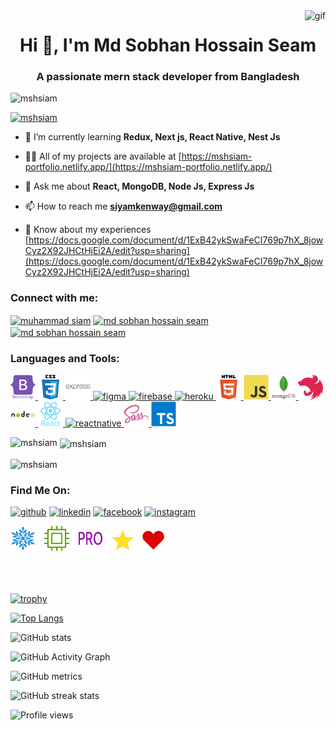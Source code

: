 <img align="right" alt="gif" width="full" src="https://i.ibb.co/B6Hj0Bh/full-stack-development.gif" />
<h1 align="center">Hi 👋, I'm Md Sobhan Hossain Seam</h1>
<h3 align="center">A passionate mern stack developer from Bangladesh</h3>


<p align="left"> <img src="https://komarev.com/ghpvc/?username=mshsiam&label=Profile%20views&color=0e75b6&style=flat" alt="mshsiam" /> </p>

<p align="left"> <a href="https://github.com/ryo-ma/github-profile-trophy"><img src="https://github-profile-trophy.vercel.app/?username=mshsiam" alt="mshsiam" /></a> </p>

- 🌱 I’m currently learning **Redux, Next js, React Native, Nest Js**

- 👨‍💻 All of my projects are available at [https://mshsiam-portfolio.netlify.app/](https://mshsiam-portfolio.netlify.app/)

- 💬 Ask me about **React, MongoDB, Node Js, Express Js**

- 📫 How to reach me **siyamkenway@gmail.com**

- 📄 Know about my experiences [https://docs.google.com/document/d/1ExB42ykSwaFeCI769p7hX_8jowCyz2X92JHCtHjEi2A/edit?usp=sharing](https://docs.google.com/document/d/1ExB42ykSwaFeCI769p7hX_8jowCyz2X92JHCtHjEi2A/edit?usp=sharing)

<h3 align="left">Connect with me:</h3>
<p align="left">
<a href="https://linkedin.com/in/muhammad siam" target="blank"><img align="center" src="https://raw.githubusercontent.com/rahuldkjain/github-profile-readme-generator/master/src/images/icons/Social/linked-in-alt.svg" alt="muhammad siam" height="30" width="40" /></a>
<a href="https://fb.com/md sobhan hossain seam" target="blank"><img align="center" src="https://raw.githubusercontent.com/rahuldkjain/github-profile-readme-generator/master/src/images/icons/Social/facebook.svg" alt="md sobhan hossain seam" height="30" width="40" /></a>
<a href="https://instagram.com/md sobhan hossain seam" target="blank"><img align="center" src="https://raw.githubusercontent.com/rahuldkjain/github-profile-readme-generator/master/src/images/icons/Social/instagram.svg" alt="md sobhan hossain seam" height="30" width="40" /></a>
</p>

<h3 align="left">Languages and Tools:</h3>
<p align="left"> <a href="https://getbootstrap.com" target="_blank" rel="noreferrer"> <img src="https://raw.githubusercontent.com/devicons/devicon/master/icons/bootstrap/bootstrap-plain-wordmark.svg" alt="bootstrap" width="40" height="40"/> </a> <a href="https://www.w3schools.com/css/" target="_blank" rel="noreferrer"> <img src="https://raw.githubusercontent.com/devicons/devicon/master/icons/css3/css3-original-wordmark.svg" alt="css3" width="40" height="40"/> </a> <a href="https://expressjs.com" target="_blank" rel="noreferrer"> <img src="https://raw.githubusercontent.com/devicons/devicon/master/icons/express/express-original-wordmark.svg" alt="express" width="40" height="40"/> </a> <a href="https://www.figma.com/" target="_blank" rel="noreferrer"> <img src="https://www.vectorlogo.zone/logos/figma/figma-icon.svg" alt="figma" width="40" height="40"/> </a> <a href="https://firebase.google.com/" target="_blank" rel="noreferrer"> <img src="https://www.vectorlogo.zone/logos/firebase/firebase-icon.svg" alt="firebase" width="40" height="40"/> </a> <a href="https://heroku.com" target="_blank" rel="noreferrer"> <img src="https://www.vectorlogo.zone/logos/heroku/heroku-icon.svg" alt="heroku" width="40" height="40"/> </a> <a href="https://www.w3.org/html/" target="_blank" rel="noreferrer"> <img src="https://raw.githubusercontent.com/devicons/devicon/master/icons/html5/html5-original-wordmark.svg" alt="html5" width="40" height="40"/> </a> <a href="https://developer.mozilla.org/en-US/docs/Web/JavaScript" target="_blank" rel="noreferrer"> <img src="https://raw.githubusercontent.com/devicons/devicon/master/icons/javascript/javascript-original.svg" alt="javascript" width="40" height="40"/> </a> <a href="https://www.mongodb.com/" target="_blank" rel="noreferrer"> <img src="https://raw.githubusercontent.com/devicons/devicon/master/icons/mongodb/mongodb-original-wordmark.svg" alt="mongodb" width="40" height="40"/> </a> <a href="https://nestjs.com/" target="_blank" rel="noreferrer"> <img src="https://raw.githubusercontent.com/devicons/devicon/master/icons/nestjs/nestjs-plain.svg" alt="nestjs" width="40" height="40"/> </a> <a href="https://nodejs.org" target="_blank" rel="noreferrer"> <img src="https://raw.githubusercontent.com/devicons/devicon/master/icons/nodejs/nodejs-original-wordmark.svg" alt="nodejs" width="40" height="40"/> </a> <a href="https://reactjs.org/" target="_blank" rel="noreferrer"> <img src="https://raw.githubusercontent.com/devicons/devicon/master/icons/react/react-original-wordmark.svg" alt="react" width="40" height="40"/> </a> <a href="https://reactnative.dev/" target="_blank" rel="noreferrer"> <img src="https://reactnative.dev/img/header_logo.svg" alt="reactnative" width="40" height="40"/> </a> <a href="https://sass-lang.com" target="_blank" rel="noreferrer"> <img src="https://raw.githubusercontent.com/devicons/devicon/master/icons/sass/sass-original.svg" alt="sass" width="40" height="40"/> </a> <a href="https://www.typescriptlang.org/" target="_blank" rel="noreferrer"> <img src="https://raw.githubusercontent.com/devicons/devicon/master/icons/typescript/typescript-original.svg" alt="typescript" width="40" height="40"/> </a> </p>

<p><img align="left" src="https://github-readme-stats.vercel.app/api/top-langs?username=mshsiam&show_icons=true&locale=en&layout=compact" alt="mshsiam" /></p>

<p>&nbsp;<img align="center" src="https://github-readme-stats.vercel.app/api?username=mshsiam&show_icons=true&locale=en" alt="mshsiam" /></p>

<p><img align="center" src="https://github-readme-streak-stats.herokuapp.com/?user=mshsiam&" alt="mshsiam" /></p>


### Find Me On:

[<img src='https://cdn.jsdelivr.net/npm/simple-icons@3.0.1/icons/github.svg' alt='github' height='40'>](https://github.com/MshSiam)  [<img src='https://cdn.jsdelivr.net/npm/simple-icons@3.0.1/icons/linkedin.svg' alt='linkedin' height='40'>](https://www.linkedin.com/in/muhammad-siam-77703520b/)  [<img src='https://cdn.jsdelivr.net/npm/simple-icons@3.0.1/icons/facebook.svg' alt='facebook' height='40'>](https://www.facebook.com/seam.kenway)  [<img src='https://cdn.jsdelivr.net/npm/simple-icons@3.0.1/icons/instagram.svg' alt='instagram' height='40'>](https://www.instagram.com/siam_kenway/)  

<a href='https://archiveprogram.github.com/'><img src='https://raw.githubusercontent.com/acervenky/animated-github-badges/master/assets/acbadge.gif' width='40' height='40'></a> <a href='https://docs.github.com/en/developers'><img src='https://raw.githubusercontent.com/acervenky/animated-github-badges/master/assets/devbadge.gif' width='40' height='40'></a> <a href='https://github.com/pricing'><img src='https://raw.githubusercontent.com/acervenky/animated-github-badges/master/assets/pro.gif' width='40' height='40'></a> <a href='https://stars.github.com/'><img src='https://raw.githubusercontent.com/acervenky/animated-github-badges/master/assets/starbadge.gif' width='35' height='35'></a> <a href='https://docs.github.com/en/github/supporting-the-open-source-community-with-github-sponsors'><img src='https://raw.githubusercontent.com/acervenky/animated-github-badges/master/assets/sponsorbadge.gif' width='35' height='35'></a> 
<br />
<br />
<br />
<br />

[![trophy](https://github-profile-trophy.vercel.app/?username=MshSiam)](https://github.com/ryo-ma/github-profile-trophy)

[![Top Langs](https://github-readme-stats.vercel.app/api/top-langs/?username=MshSiam)](https://github.com/anuraghazra/github-readme-stats)

![GitHub stats](https://github-readme-stats.vercel.app/api?username=MshSiam&show_icons=true&count_private=true)  

![GitHub Activity Graph](https://activity-graph.herokuapp.com/graph?username=MshSiam)  

![GitHub metrics](https://metrics.lecoq.io/MshSiam)  

![GitHub streak stats](https://github-readme-streak-stats.herokuapp.com/?user=MshSiam)  

![Profile views](https://gpvc.arturio.dev/MshSiam)  
